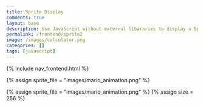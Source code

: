 ```yaml
---
title: Sprite Display
comments: true
layout: base
description: Use JavaScript without external libararies to display a Sprite.
permalink: /frontend/sprite2
image: /images/calculator.png
categories: []
tags: [javascript]
---
```


{% include nav_frontend.html %}

<!---
Sprite files are a collection of images that are combined into a single file 
-->
{% assign sprite_file = "images/mario_animation.png" %}
<!--- Sprite files are a collection of images that are combined into a single file -->
{% assign sprite_file = "images/mario_animation.png" %}
{% assign size = 256 %}

<!--- The <div> tag is used as a division for HTML elements. -->
<div class="row">
  <div class="column">
    <p id="sprite" class="sprite rest"></p>
  </div>
</div>

<!--- Embedded Cascading Style Sheet (CSS) rules, defines how HTML element look --->
<style>
  /* CSS style rules for the elements id's above...
    They all share same sprite properties
  */
  .sprite {
    height: {{size}}px;
    width: {{size}}px;
    background-image: url('{{site.baseurl}}/{{sprite_file}}');
    background-repeat: no-repeat;
  }

  /* background position of element */
  #sprite {
    background-position: 0px 0px;
  }
</style>

<!--- Embedded executable code--->
<script>
  var tID; //this variable used to capture setInterval() task ID
  var position = 0; //start position for the image slicer
  const offset = {{size}}; //offset of images in the sprite
  const steps = offset * 3; //total number of steps in the sprite image
  const interval = 100; //100 ms of interval for the setInterval()

  function stopAnimate() {  //stop animate task ID
    clearInterval(tID);
  } 

  function startAnimate(row, images) {
    position = 0; // reset position for new animation
    tID = setInterval(() => { // task ID starts with animation interval
      // update backgroundPosition in DOM
      document.getElementById("sprite").style.backgroundPosition = `-${position}px ${row}px`; 
      if (position < steps) { //increment the position by offset on each interval
        position += offset;
      } else { 
        position = 0; 
      }
    }, interval); //time of interval
  } //end of startAnimate()

  window.addEventListener("keydown", (event) => {
    if (event.key === "ArrowRight") {
      if (event.repeat) {
        // run animation
        stopAnimate();
        startAnimate(-offset * 4, 15);
      } else {
        // walk animation
        stopAnimate();
        startAnimate(-offset * 2, 8);
      }
    } else if (event.key === "ArrowLeft") {
      if (event.repeat) {
        // no animation
        stopAnimate();
      } else {
        // rest animation
        stopAnimate();
        startAnimate(0, 15);
      }
    }
  });

</script>
